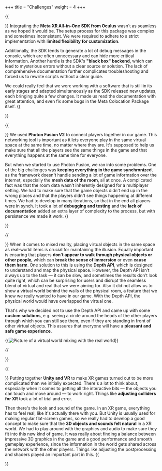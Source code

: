 +++
title = "Challenges"
weight = 4
+++

<style type="text/css">
    .mb-0 > figure{ margin-bottom: 0; }
</style>

{{<section title="Integrating Meta SDKs with Unity" >}}
Integrating the **Meta XR All-in-One SDK from Oculus** wasn't as seamless as we hoped it would be. The setup process for this package was complex and sometimes inconsistent. We were required to adhere to a strict implementation with **limited flexibility for customization**.

Additionally, the SDK tends to generate a lot of debug messages in the console, which are often unnecessary and can hide more critical information. Another hurdle is the SDK's **"black box" backend**, which can lead to mysterious errors without a clear source or solution. The lack of comprehensive documentation further complicates troubleshooting and forced us to rewrite scripts without a clear guide.

We could really feel that we were working with a software that is still in its early stages and adapted simultaneously as the SDK released new updates, each bringing quite a few changes. It made us read the documentation with great attention, and even fix some bugs in the Meta Colocation Package itself.
{{</section>}}

{{<section title="Networking with Photon Fusion V2" >}}
We used **Photon Fusion V2** to connect players together in our game. This networking tool is important as it lets everyone play in the same virtual space at the same time, no matter where they are. It's supposed to help us make sure that all the players see the same things in the game and that everything happens at the same time for everyone.

But when we started to use Photon Fusion, we ran into some problems. One of the big challenges was **keeping everything in the game synchronized**, as the framework doesn't handle sending a lot of game information over the internet, especially the **mesh data of the room**, all at once. A complicated fact was that the room data wasn't inherently designed for a multiplayer setting. We had to make sure that the game objects didn't end up in the wrong places and that the players didn't see things happening at different times. We had to develop in many iterations, so that in the end all players were in synch. It took a lot of **debugging and testing** and the **lack of documentation** added an extra layer of complexity to the process, but with persistence we made it work.
{{</section>}}

{{<section title="Creating flawless immersion for a Mixed Reality Game" >}}
When it comes to mixed reality, placing virtual objects in the same space as real-world items is crucial for maintaining the illusion. Equally important is ensuring that players **don't appear to walk through physical objects or other people**, which can **break the sense of immersion** or even **cause them harm**. One solution to this is using the **Depth API**, which is designed to understand and map the physical space. However, the Depth API isn't always up to the task — it can be slow, and sometimes the results don't look quite right, which can be surprising for users and disrupt the seamless blend of virtual and real that we were aiming for. Also it did not allow us to show a virtual world behind the walls of the physical room, a feature that we knew we really wanted to have in our game. With the Depth API, the physical world would have overlapped the virtual one.

That's why we decided not to use the Depth API and came up with some **custom solutions**, e.g. seeing a circle around the heads of the other players through which you can still see them, even if they are standing in front of other virtual objects. This assures that everyone will have a **pleasant and safe game experience**.

<div class="mb-0">{{<image src="virtualWorld.png" alt="Picture of a virtual world mixing with the real world" >}}</div>

{{</section>}}

{{<section title="Developing in Unity for XR">}}
Putting together **Unity and VR** to make XR games turned out to be more complicated than we initially expected. There's a lot to think about, especially when it comes to getting all the interactive bits — the objects you can touch and move around — to work right. Things like **adjusting colliders for XR** took a lot of trial and error.

Then there's the look and sound of the game. In an XR game, everything has to feel real, like it's actually there with you. But Unity is usually used for making regular flat-screen games, so we really had to develop a good concept to make sure that the **3D objects and sounds felt natural** in a XR world. We had to play around with the graphics and audio to make sure they fit into this new kind of game. It was really about finding a balance between impressive 3D graphics in the game and a good performance and smooth gameplay experience, since the information in the world gets shared across the network with the other players. Things like adjusting the postprocessing and shaders played an important part in this.
{{</section>}}
